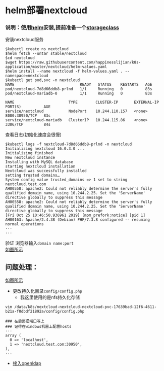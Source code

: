 # helm部署nextcloud
### 说明：使用[helm](https://github.com/happinesslijian/k8s-application/tree/master/helm-install-harbor/install%20helm%20v2.14.1)安装,提前准备一个[storageclass](https://github.com/happinesslijian/k8s-application/tree/master/nfs)
安装nextcloud服务
```
$kubectl create ns nextcloud
$helm fetch --untar stable/nextcloud
$cd nextcloud
$wget https://raw.githubusercontent.com/happinesslijian/k8s-application/master/nextcloud/helm-values.yaml
$helm install --name nextcloud -f helm-values.yaml . --namespace=nextcloud
$kubectl get pod,svc -n nextcloud
NAME                             READY   STATUS    RESTARTS   AGE
pod/nextcloud-7d8d66ddb8-prlnd   1/1     Running   0          83s
pod/nextcloud-mariadb-0          1/1     Running   0          83s

NAME                        TYPE        CLUSTER-IP       EXTERNAL-IP   PORT(S)          AGE
service/nextcloud           NodePort    10.244.110.157   <none>        8080:30950/TCP   83s
service/nextcloud-mariadb   ClusterIP   10.244.115.86    <none>        3306/TCP         84s
```
查看日志(初始化速度会很慢)
```
$kubectl logs -f nextcloud-7d8d66ddb8-prlnd -n nextcloud
Initializing nextcloud 16.0.3.0 ...
Initializing finished
New nextcloud instance
Installing with MySQL database
starting nextcloud installation
Nextcloud was successfully installed
setting trusted domains…
System config value trusted_domains => 1 set to string nextcloud.test.com
AH00558: apache2: Could not reliably determine the server's fully qualified domain name, using 10.244.2.25. Set the 'ServerName' directive globally to suppress this message
AH00558: apache2: Could not reliably determine the server's fully qualified domain name, using 10.244.2.25. Set the 'ServerName' directive globally to suppress this message
[Fri Oct 25 10:46:50.936961 2019] [mpm_prefork:notice] [pid 1] AH00163: Apache/2.4.38 (Debian) PHP/7.3.8 configured -- resuming normal operations
···
···
```
验证 浏览器输入`domain name:port` \
[如图所示](https://i.loli.net/2019/10/25/PMFjqNWts6TaBpQ.png)

## 问题处理：
[如图所示](https://i.loli.net/2019/10/25/21sL8XkU9nD6j4Q.png)

- 更改持久化目录`config/config.php`
  - 我这里使用的是nfs持久化存储
```
vim /data/k8s/nextcloud-nextcloud-nextcloud-pvc-17639bad-12f6-4611-b21a-f0dbdf21892a/config/config.php

### 在后面把端口写上
### 记得在windows机器上配置hosts
···
array (
  0 => 'localhost',
  1 => 'nextcloud.test.com:30950',
),
···
```
- [接入openldap](https://github.com/happinesslijian/k8s-application/tree/master/ldap#%E6%8E%A5%E5%85%A5%E5%BA%94%E7%94%A8%E8%AE%BE%E7%BD%AE)
